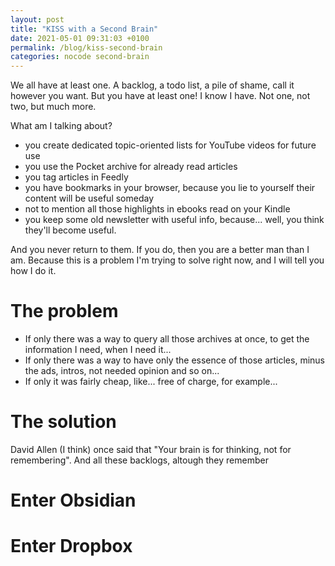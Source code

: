 ```yaml
---
layout: post
title: "KISS with a Second Brain"
date: 2021-05-01 09:31:03 +0100
permalink: /blog/kiss-second-brain
categories: nocode second-brain
---
```


We all have at least one. A backlog, a todo list, a pile of shame, call it however you want. But you have at least one! I know I have. Not one, not two, but much more.

What am I talking about?
- you create dedicated topic-oriented lists for YouTube videos for future use
- you use the Pocket archive for already read articles
- you tag articles in Feedly 
- you have bookmarks in your browser, because you lie to yourself their content will be useful someday
- not to mention all those highlights in ebooks read on your Kindle
- you keep some old newsletter with useful info, because... well, you think they'll become useful.

And you never return to them. If you do, then you are a better man than I am. Because this is a problem I'm trying to solve right now, and I will tell you how I do it.

# The problem
- If only there was a way to query all those archives at once, to get the information I need, when I need it...
- If only there was a way to have only the essence of those articles, minus the ads, intros, not needed opinion and so on...
- If only it was fairly cheap, like... free of charge, for example...

# The solution
David Allen (I think) once said that "Your brain is for thinking, not for remembering". And all these backlogs, altough they remember 

# Enter Obsidian

# Enter Dropbox
